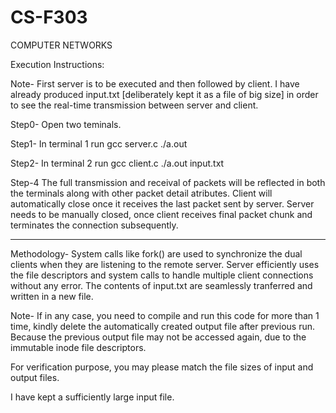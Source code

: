 # CS-F303
COMPUTER NETWORKS

Execution Instructions:

Note- First server is to be executed and then followed by client. I have already produced input.txt [deliberately kept it as a file of big size] in order to see the real-time transmission between server and client.

Step0- Open two teminals.

Step1- In terminal 1 run
gcc server.c
./a.out

Step2- In terminal 2 run
gcc client.c
./a.out input.txt

Step-4
The full transmission and receival of packets will be reflected in both the terminals along with other packet detail atributes.
Client will automatically close once it receives the last packet sent by server. Server needs to be manually closed, once client receives final packet chunk and terminates the connection subsequently.


**********************************************************************
Methodology-
System calls like fork() are used to synchronize the dual clients when they are listening to the remote server. Server efficiently uses the file descriptors and system calls to handle multiple client connections without any error.
The contents of input.txt are seamlessly tranferred and written in a new file.

Note-
If in any case, you need to compile and run this code for more than 1 time, kindly delete the automatically created output file after previous run. Because the previous output file may not be accessed again, due to the immutable inode file descriptors.

For verification purpose, you may please match the file sizes of input and output files.

I have kept a sufficiently large input file.
